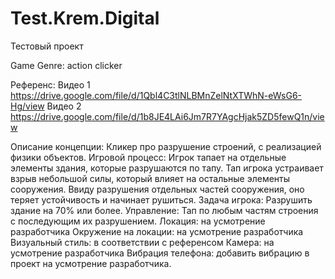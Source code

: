 # Test.Krem.Digital
 
Тестовый проект

Game Genre: action clicker

Референс: 
Видео 1 https://drive.google.com/file/d/1Qbl4C3tlNLBMnZelNtXTWhN-eWsG6-Hg/view
Видео 2 https://drive.google.com/file/d/1b8JE4LAi6Jm7R7YAgcHjak5ZD5fewQ1n/view

Описание концепции: Кликер про разрушение строений, с реализацией физики объектов.
Игровой процесс: Игрок тапает на отдельные элементы здания, которые разрушаются по тапу. Тап игрока устраивает взрыв небольшой силы, который влияет на остальные элементы сооружения. Ввиду разрушения отдельных частей сооружения, оно теряет устойчивость и начинает рушиться.
Задача игрока: Разрушить здание на 70% или более.
Управление: Тап по любым частям строения с последующим их разрушением.
Локация: на усмотрение разработчика
Окружение на локации: на усмотрение разработчика
Визуальный стиль: в соответствии с референсом
Камера: на усмотрение разработчика
Вибрация телефона: добавить вибрацию в проект на усмотрение разработчика.
